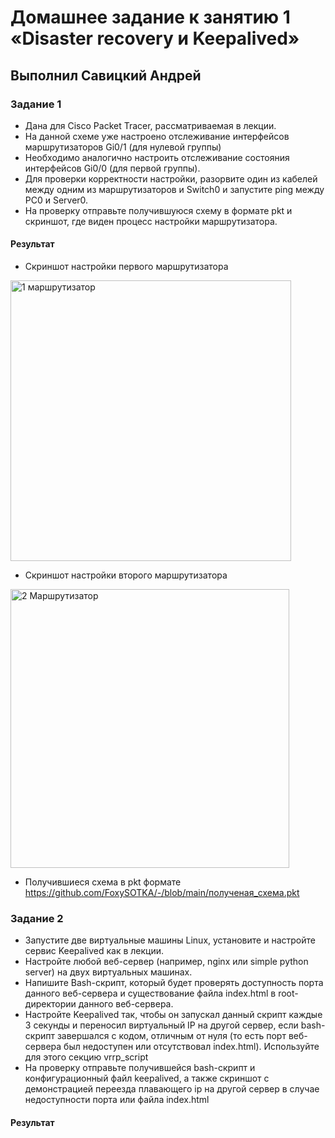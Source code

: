 # Домашнее задание к занятию 1 «Disaster recovery и Keepalived»

## Выполнил Савицкий Андрей

### Задание 1
- Дана для Cisco Packet Tracer, рассматриваемая в лекции.
- На данной схеме уже настроено отслеживание интерфейсов маршрутизаторов Gi0/1 (для нулевой группы)
- Необходимо аналогично настроить отслеживание состояния интерфейсов Gi0/0 (для первой группы).
- Для проверки корректности настройки, разорвите один из кабелей между одним из маршрутизаторов и Switch0 и запустите ping между PC0 и Server0.
- На проверку отправьте получившуюся схему в формате pkt и скриншот, где виден процесс настройки маршрутизатора.

#### Результат
- Скриншот настройки первого маршрутизатора
<img width="449" alt="1 маршрутизатор" src="https://github.com/FoxySOTKA/-/assets/141597247/0efcb60f-93e3-4751-9ad6-423cc985c5c8">

- Скриншот настройки второго маршрутизатора
<img width="446" alt="2 Маршрутизатор" src="https://github.com/FoxySOTKA/-/assets/141597247/9c3111ee-d404-4ffc-a9bd-328d43b4cbdf">

- Получившиеся схема в pkt формате
https://github.com/FoxySOTKA/-/blob/main/полученая_схема.pkt

### Задание 2
- Запустите две виртуальные машины Linux, установите и настройте сервис Keepalived как в лекции.
- Настройте любой веб-сервер (например, nginx или simple python server) на двух виртуальных машинах.
- Напишите Bash-скрипт, который будет проверять доступность порта данного веб-сервера и существование файла index.html в root-директории данного веб-сервера.
- Настройте Keepalived так, чтобы он запускал данный скрипт каждые 3 секунды и переносил виртуальный IP на другой сервер, если bash-скрипт завершался с кодом, отличным от нуля (то есть порт веб-сервера был недоступен или отсутствовал index.html). Используйте для этого секцию vrrp_script
- На проверку отправьте получившейся bash-скрипт и конфигурационный файл keepalived, а также скриншот с демонстрацией переезда плавающего ip на другой сервер в случае недоступности порта или файла index.html

#### Результат

